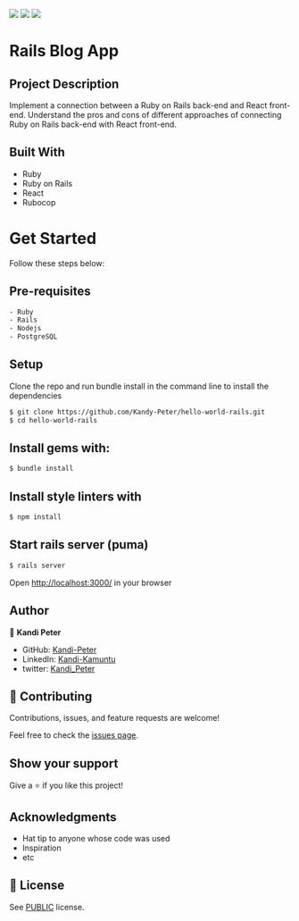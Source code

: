 ![](https://img.shields.io/badge/Microverse-blueviolet)
![](https://img.shields.io/badge/ruby-red)
![](https://img.shields.io/badge/RoR-pink)

# Rails Blog App

## Project Description

Implement a connection between a Ruby on Rails back-end and React front-end.
Understand the pros and cons of different approaches of connecting Ruby on Rails back-end with React front-end.

## Built With

- Ruby
- Ruby on Rails
- React
- Rubocop

# Get Started
Follow these steps below:

## Pre-requisites

```bash
- Ruby
- Rails
- Nodejs
- PostgreSQL
```

## Setup
Clone the repo and run bundle install in the command line to install the dependencies

```bash
$ git clone https://github.com/Kandy-Peter/hello-world-rails.git
$ cd hello-world-rails
```

## Install gems with:

```bash
$ bundle install
```

## Install style linters with
```bash
$ npm install
```
## Start rails server (puma)

```bash
$ rails server
```

Open [http://localhost:3000/](http://localhost:3000/) in your browser

## Author

👤 **Kandi Peter**

- GitHub: [Kandi-Peter](https://github.com/Kandy-Peter)
- LinkedIn: [Kandi-Kamuntu](https://www.linkedin.com/in/kandi-peter-a49590212/)
- twitter: [Kandi_Peter](https://twitter.com/peter_kandy)

## 🤝 Contributing

Contributions, issues, and feature requests are welcome!

Feel free to check the [issues page](../../issues/).

## Show your support

Give a ⭐️ if you like this project!

## Acknowledgments

- Hat tip to anyone whose code was used
- Inspiration
- etc

## 📝 License

See [PUBLIC](./LICENSE) license.